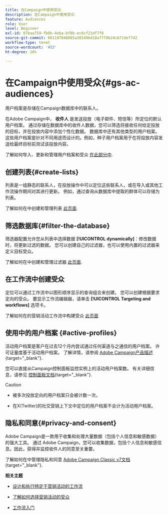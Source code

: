 ```yaml
---
title: 在Campaign中使用受众
description: 在Campaign中使用受众
feature: Audiences
role: User
level: Beginner
exl-id: 07baa759-fb0b-4eba-bf8b-ec6cf21df7f8
source-git-commit: 061197048885a30249bd18af7f8b24cb71def742
workflow-type: tm+mt
source-wordcount: '453'
ht-degree: 16%

---
```


# 在Campaign中使用受众{#gs-ac-audiences}

用户档案是存储在Campaign数据库中的联系人。

在Adobe Campaign中， **收件人** 是发送投放（电子邮件、短信等）所定位的默认用户档案。 通过存储在数据库中的收件人数据，您可以筛选将接收任何给定投放的目标，并在投放内容中添加个性化数据。 数据库中还有其他类型的用户档案。这些用户档案是针对不同用途而设计的。例如，种子用户档案用于在将投放内容发送给最终目标前测试该投放内容。

了解如何导入、更新和管理用户档案和受众 [在此部分中](../audiences/gs-audiences.md).

## 创建列表{#create-lists}

列表是一组静态的联系人，在投放操作中可以定位这些联系人，或在导入或其他工作流操作期间对其进行更新。 例如，通过查询从数据库中提取的群体可以存储为列表。

了解如何在中创建和管理列表 [此页面](../audiences/create-audiences.md).

## 筛选数据库{#filter-the-database}

筛选器配置允许您从列表中选择数据 **[!UICONTROL dynamically]**：修改数据时，将更新过滤的数据。 您可以创建自己的过滤器，也可以使用内置的过滤器来定义目标受众。

了解如何在中创建和管理过滤器 [此页面](../audiences/create-filters.md).

## 在工作流中创建受众

定位可以通过工作流中以图形顺序显示的查询组合来创建。 您可以创建根据要求定向的受众。 要显示工作流编辑器，请单击 **[!UICONTROL Targeting and workflows]** 选项卡。

了解如何在的营销活动工作流中构建受众 [此页面](https://experienceleague.adobe.com/docs/campaign/automation/campaign-orchestration/marketing-campaign-target.html?lang=zh-Hans)


## 使用中的用户档案 {#active-profiles}

活动用户档案是客户在过去12个月内尝试通过任何渠道与之通信的用户档案。 许可证量度基于活动用户档案。 了解详情，请参阅 [Adobe Campaign产品描述](https://helpx.adobe.com/cn/legal/product-descriptions/adobe-campaign-managed-cloud-services.html){target="_blank"}.

您可以直接从Campaign控制面板监控实例上的活动用户档案数。 有关详细信息，请参见 [控制面板文档](https://experienceleague.adobe.com/docs/control-panel/using/performance-monitoring/active-profiles-monitoring.html){target="_blank"}.

>[!CAUTION]
>
>* 被多次投放定向的用户档案只会被计数一次。
>
>* 在X(Twitter)的社交营销上下文中定位的用户档案不会计为活动用户档案。

## 隐私和同意{#privacy-and-consent}

Adobe Campaign是一款用于收集和处理大量数据（包括个人信息和敏感数据）的强大工具。 通过 Adobe Campaign，您可以收集数据，包括个人信息和敏感信息。因此，获得并监控收件人的同意至关重要。

了解如何在中管理隐私和同意 [Adobe Campaign Classic v7文档](https://experienceleague.adobe.com/docs/campaign-classic/using/getting-started/privacy/privacy-and-recommendations.html?lang=zh-Hans){target="_blank"}.

**相关主题**

* [设计和执行特定于营销活动的工作流](https://experienceleague.adobe.com/docs/campaign/automation/workflows/introduction/wf-type/campaign-workflows.html)

* [了解如何选择营销活动的受众](https://experienceleague.adobe.com/docs/campaign/automation/campaign-orchestration/marketing-campaign-target.html?lang=zh-Hans)

* [工作流入门](https://experienceleague.adobe.com/docs/campaign/automation/workflows/introduction/build-a-workflow.html?lang=zh-Hans)
